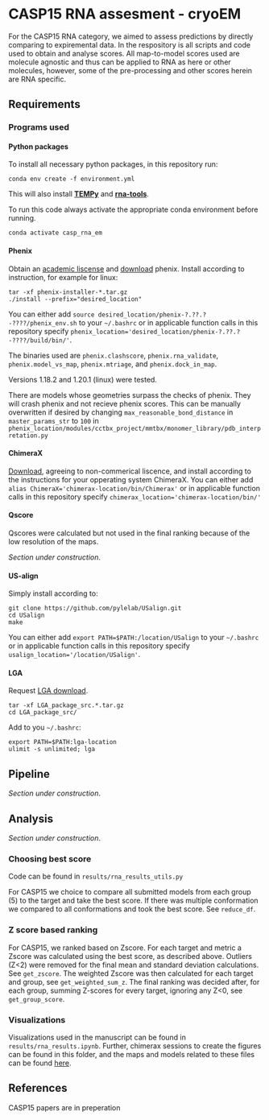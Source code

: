 # CASP15 RNA assesment - cryoEM
For the CASP15 RNA category, we aimed to assess predictions by directly comparing to expiremental data. In the respository is all scripts and code used to obtain and analyse scores. All map-to-model scores used are molecule agnostic and thus can be applied to RNA as here or other molecules, however, some of the pre-processing and other scores herein are RNA specific.

## Requirements

### Programs used

#### Python packages

To install all necessary python packages, in this repository run:

`conda env create -f environment.yml`

This will also install [__TEMPy__](https://doi.org/10.1107/s2059798320014928) and [__rna-tools__](https://rna-tools.readthedocs.io/en/latest/).

To run this code always activate the appropriate conda environment before running.

`conda activate casp_rna_em`

#### Phenix

Obtain an [academic liscense](https://phenix-online.org/phenix_request/index.cgi) and [download](https://phenix-online.org/download/) phenix. Install according to instruction, for example for linux:
```
tar -xf phenix-installer-*.tar.gz
./install --prefix="desired_location"
```

You can either add `source desired_location/phenix-?.??.?-????/phenix_env.sh` to your `~/.bashrc` or in applicable function calls in this repository specify `phenix_location='desired_location/phenix-?.??.?-????/build/bin/'`.

The binaries used are `phenix.clashscore`, `phenix.rna_validate`, `phenix.model_vs_map`, `phenix.mtriage`, and `phenix.dock_in_map`.

Versions 1.18.2 and 1.20.1 (linux) were tested.

There are models whose geometries surpass the checks of phenix. They will crash phenix and not recieve phenix scores. This can be manually overwritten if desired by changing `max_reasonable_bond_distance` in `master_params_str` to `100` in `phenix_location/modules/cctbx_project/mmtbx/monomer_library/pdb_interpretation.py`

#### ChimeraX

[Download](https://www.cgl.ucsf.edu/chimerax/download.html), agreeing to non-commerical liscence, and install according to the instructions for your opperating system ChimeraX. You can either add `alias ChimeraX='chimerax-location/bin/Chimerax'` or in applicable function calls in this repository specify `chimerax_location='chimerax-location/bin/'`

#### Qscore

Qscores were calculated but not used in the final ranking because of the low resolution of the maps. 

_Section under construction_.

#### US-align

Simply install according to:

```
git clone https://github.com/pylelab/USalign.git
cd USalign
make
```
You can either add `export PATH=$PATH:/location/USalign` to your `~/.bashrc` or in applicable function calls in this repository specify `usalign_location='/location/USalign'`.


#### LGA

Request [LGA download](http://as2ts.proteinmodel.org/AS2TS/Download_code/).
```
tar -xf LGA_package_src.*.tar.gz
cd LGA_package_src/
```
Add to you `~/.bashrc`:
```
export PATH=$PATH:lga-location
ulimit -s unlimited; lga
``` 

## Pipeline

_Section under construction_.


## Analysis

_Section under construction_.


### Choosing best score
Code can be found in `results/rna_results_utils.py`

For CASP15 we choice to compare all submitted models from each group (5) to the target and take the best score. If there was multiple conformation we compared to all conformations and took the best score. See `reduce_df`.

### Z score based ranking
For CASP15, we ranked based on Zscore. For each target and metric a Zscore was calculated using the best score, as described above. Outliers (Z<2) were removed for the final mean and standard deviation calculations. See `get_zscore`. The weighted Zscore was then calculated for each target and group, see `get_weighted_sum_z`. The final ranking was decided after, for each group, summing Z-scores for every target, ignoring any Z<0, see `get_group_score`.

### Visualizations
Visualizations used in the manuscript can be found in `results/rna_results.ipynb`. Further, chimerax sessions to create the figures can be found in this folder, and the maps and models related to these files can be found [here](https://drive.google.com/file/d/1b6ZZXznF2zvvdVO1PuSEmxmOLnh2yJQY/view?usp=share_link).


## References
CASP15 papers are in preperation
